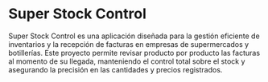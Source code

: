 # Super Stock Control
 Super Stock Control es una aplicación diseñada para la gestión eficiente de inventarios y la recepción de facturas en empresas de supermercados y botillerías. Este proyecto permite revisar producto por producto las facturas al momento de su llegada, manteniendo el control total sobre el stock y asegurando la precisión en las cantidades y precios registrados.
